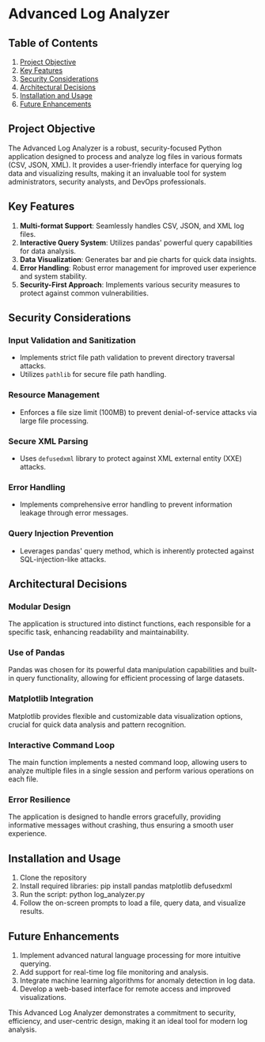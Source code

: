 # Advanced Log Analyzer

## Table of Contents
1. [Project Objective](#project-objective)
2. [Key Features](#key-features)
3. [Security Considerations](#security-considerations)
4. [Architectural Decisions](#architectural-decisions)
5. [Installation and Usage](#installation-and-usage)
6. [Future Enhancements](#future-enhancements)

## Project Objective

The Advanced Log Analyzer is a robust, security-focused Python application designed to process and analyze log files in various formats (CSV, JSON, XML). It provides a user-friendly interface for querying log data and visualizing results, making it an invaluable tool for system administrators, security analysts, and DevOps professionals.

## Key Features

1. **Multi-format Support**: Seamlessly handles CSV, JSON, and XML log files.
2. **Interactive Query System**: Utilizes pandas' powerful query capabilities for data analysis.
3. **Data Visualization**: Generates bar and pie charts for quick data insights.
4. **Error Handling**: Robust error management for improved user experience and system stability.
5. **Security-First Approach**: Implements various security measures to protect against common vulnerabilities.

## Security Considerations

### Input Validation and Sanitization
- Implements strict file path validation to prevent directory traversal attacks.
- Utilizes `pathlib` for secure file path handling.

### Resource Management
- Enforces a file size limit (100MB) to prevent denial-of-service attacks via large file processing.

### Secure XML Parsing
- Uses `defusedxml` library to protect against XML external entity (XXE) attacks.

### Error Handling
- Implements comprehensive error handling to prevent information leakage through error messages.

### Query Injection Prevention
- Leverages pandas' query method, which is inherently protected against SQL-injection-like attacks.

## Architectural Decisions

### Modular Design
The application is structured into distinct functions, each responsible for a specific task, enhancing readability and maintainability.

### Use of Pandas
Pandas was chosen for its powerful data manipulation capabilities and built-in query functionality, allowing for efficient processing of large datasets.

### Matplotlib Integration
Matplotlib provides flexible and customizable data visualization options, crucial for quick data analysis and pattern recognition.

### Interactive Command Loop
The main function implements a nested command loop, allowing users to analyze multiple files in a single session and perform various operations on each file.

### Error Resilience
The application is designed to handle errors gracefully, providing informative messages without crashing, thus ensuring a smooth user experience.

## Installation and Usage

1. Clone the repository
2. Install required libraries: pip install pandas matplotlib defusedxml
3. Run the script: python log_analyzer.py
4. Follow the on-screen prompts to load a file, query data, and visualize results.

## Future Enhancements

1. Implement advanced natural language processing for more intuitive querying.
2. Add support for real-time log file monitoring and analysis.
3. Integrate machine learning algorithms for anomaly detection in log data.
4. Develop a web-based interface for remote access and improved visualizations.

This Advanced Log Analyzer demonstrates a commitment to security, efficiency, and user-centric design, making it an ideal tool for modern log analysis.
